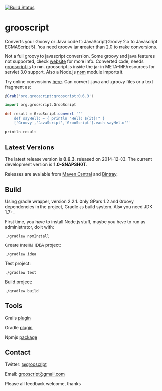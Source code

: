 [![Build Status](https://snap-ci.com/chiquitinxx/grooscript/branch/master/build_image)](https://snap-ci.com/chiquitinxx/grooscript/branch/master)

grooscript
==========

Converts your Groovy or Java code to JavaScript(Groovy 2.x to Javascript ECMAScript 5). You need groovy jar greater
than 2.0 to make conversions.

Not a full groovy to javascript conversion. Some groovy and java features not supported, check
[website](http://grooscript.org) for more info. Converted code, needs
[grooscript.js](https://github.com/chiquitinxx/grooscript/blob/master/src/main/resources/META-INF/resources/grooscript.js)
to run. grooscript.js inside the jar in META-INF/resources for servlet 3.0 support. Also a Node.js
[npm](http://www.npmjs.org/package/grooscript) module imports it.

Try online conversions [here](http://grooscript.org/conversions.html). Can convert .java and .groovy files or a text fragment as:

```groovy
@Grab('org.grooscript:grooscript:0.6.3')

import org.grooscript.GrooScript

def result = GrooScript.convert '''
    def sayHello = { println "Hello ${it}!" }
    ['Groovy','JavaScript','GrooScript'].each sayHello'''

println result
```

Latest Versions
---------------
The latest release version is **0.6.3**, released on 2014-12-03. The current development
version is **1.0-SNAPSHOT**.

Releases are available from [Maven Central](https://search.maven.org/#search%7Cga%7C1%7Ca%3A%22grooscript%22)
and [Bintray](https://bintray.com/chiquitinxx/grooscript/org.grooscript%3Agrooscript/view).

Build
-----
Using gradle wrapper, version 2.2.1. Only GPars 1.2 and Groovy dependencies in the project, Gradle as build system. Also you need JDK 1.7+.

First time, you have to install Node.js stuff, maybe you have to run as administrator, do it with:

    ./gradlew npmInstall

Create IntelliJ IDEA project:

    ./gradlew idea

Test project:

    ./gradlew test

Build project:

    ./gradlew build

Tools
-----

Grails [plugin](http://grails.org/plugin/grooscript)

Gradle [plugin](http://plugins.gradle.org/plugin/org.grooscript.conversion)

Npmjs [package](https://www.npmjs.org/package/grooscript)

Contact
-------

Twitter: [@grooscript](http://twitter.com/grooscript)

Email: <grooscript@gmail.com>

Please all feedback welcome, thanks!
